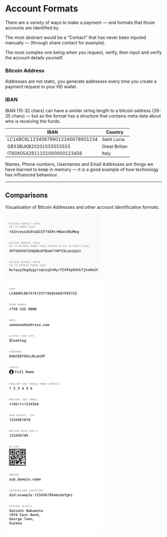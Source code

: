 # Account Formats

There are a variety of ways to make a payment — and formats that those accounts are identified by.

The most abstract would be a “Contact” that has never been inputed manually — (through share contact for example).

The most complex one being when you request, verify, then input and verify the account details yourself.

### Bitcoin Address

Addresses are not static, you generate addresses every time you create a payment request in your HD wallet.

### IBAN

IBAN (15-32 chars) can have a similar string length to a bitcoin address (26-35 chars) — but as the format has a structure that contains meta data about who is receiving the funds.

| IBAN                             | Country       |
| -------------------------------- | ------------- |
| LC14BOSL123456789012345678901234 | Saint Lucia   |
| GB33BUKB20201555555555           | Great Britian |
| IT60X0542811101000000123456      | Italy         |

Names, Phone numbers, Usernames and Email Addresses are things we have learned to keep in memory — it is a good example of how technology has influenced behaviour.

---

## Comparisons

Visualisation of Bitcoin Addresses and other account identification formats.

![global-accounts-formats](assets/img/global-accounts-formats.svg)